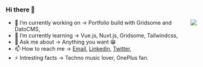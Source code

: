 ### Hi there 👋
<img align="right" src="https://github-readme-stats.vercel.app/api?username=teziovsky&show_icons=true&icon_color=ad0d52&text_color=24292e&bg_color=ffffff&hide_title=true" />

- 🔭 I’m currently working on -> Portfolio build with Gridsome and DatoCMS,
- 🌱 I’m currently learning -> Vue.js, Nuxt.js, Gridsome, Tailwindcss,
- 💬 Ask me about -> Anything you want 😁
- 📫 How to reach me -> [Email](mailto:kontakt@jakubsoboczynski.pl), [Linkedin](https://www.linkedin.com/in/jakubsoboczynski), [Twitter](https://twitter.com/Teziovsky), 
- ⚡ Intresting facts -> Techno music lover, OnePlus fan.
